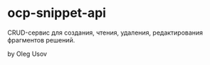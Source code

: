 # ocp-snippet-api

CRUD-сервис для создания, чтения, удаления, редактирования фрагментов решений.

by Oleg Usov
